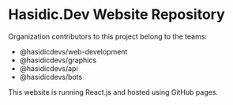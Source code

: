 # Hasidic.Dev Website Repository

Organization contributors to this project belong to the teams:

- @hasidicdevs/web-development
- @hasidicdevs/graphics
- @hasidicdevs/api
- @hasidicdevs/bots

This website is running React.js and hosted using GitHub pages. 
